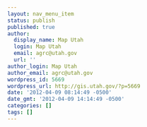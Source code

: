 ```yaml
---
layout: nav_menu_item
status: publish
published: true
author:
  display_name: Map Utah
  login: Map Utah
  email: agrc@utah.gov
  url: ''
author_login: Map Utah
author_email: agrc@utah.gov
wordpress_id: 5669
wordpress_url: http://gis.utah.gov/?p=5669
date: '2012-04-09 08:14:49 -0500'
date_gmt: '2012-04-09 14:14:49 -0500'
categories: []
tags: []
---
```


